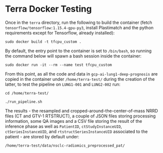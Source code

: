 # Terra Docker Testing

Once in the `terra` directory, run the following to build the container (fetch `tensorflow/tensorflow:1.15.4-gpu-py3`, install Plastimatch and the python requirements except for Tensorflow, already installed):
```
sudo docker build -t tfcpu_custom .
```

By default, the entry point to the container is set to `/bin/bash`, so running the command below will spawn a bash session inside the container:
```
sudo docker run -it --rm --name test tfcpu_custom
```

From this point, as all the code and data in `gcp-ai-lung1-deep-prognosis` are copied in the container under `/home/terra-test/` during the creation of the latter, to test the pipeline on `LUNG1-001` and `LUNG2-002` run:

```
cd /home/terra-test/
````

```
./run_pipeline.sh
````

The results - the resampled and cropped-around-the-center-of-mass NRRD files (CT and GTV-1 RTSTRUCT), a couple of JSON files storing processing information, some QA images and a CSV file storing the result of the inference phase as well as `PatientID`, `ctStudyInstanceUID`, `ctSeriesInstanceUID`, and `rtstructSeriesInstanceUID` associated to the patient - are stored by default under:
```
/home/terra-test/data/nsclc-radiomics_preprocessed_pat/
```
